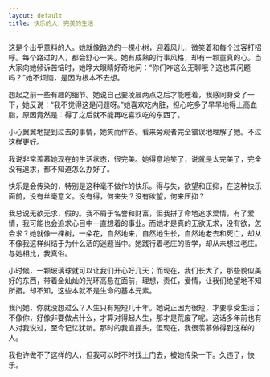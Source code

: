 ```yaml
---
layout: default
title: 快乐的人，完美的生活
---
```

这是个出乎意料的人。她就像路边的一棵小树，迎着风儿，微笑着和每个过客打招呼。每个路过的人，都会舒心一笑。她有成熟的行事风格，却有一颗童真的心。当大家向她倾诉苦恼时，她睁大眼睛好奇地问：“你们咋这么无聊哦？这也算问题吗？”她不烦恼，是因为根本不去想。

想起之前一些有趣的细节。她说自己要凌晨两点之后才能睡着，我感同身受了一下，她反说：“我不觉得这是问题呀。”她喜欢吃内脏，担心吃多了早早地得上高血脂，原因竟然是：得了之后就不能再吃喜欢吃的东西了。

小心翼翼地提到过去的事情，她笑而作答。看来旁观者完全错误地理解了她。不过这样更好。

我说非常羡慕她现在的生活状态，很完美。她得意地笑了，说就是太完美了，完全没有追求，都不知道怎么办好了。

快乐是会传染的，特别是这种毫不做作的快乐。得与失，欲望和压抑，在这种快乐面前，没有丝毫意义。没有得，何来失？没有欲望，何来压抑？

我总说无欲无求，假的。我不屑于名誉和财富，但我拼了命地追求爱情，有了爱情，我可能也会追求心目中一直想着的事业。而她才是真的无欲无求，没有欲，怎会求？她就像一棵树，一朵花，自然地来，自然地生长，自然地老去和死亡，却从不像我这样纠结于为什么活的迷题当中。她践行着老庄的哲学，却从未想过老庄。与她相比，我真俗。

小时候，一颗玻璃球就可以让我们开心好几天；而现在，我们长大了，那些貌似美好的东西，带着金灿灿的光环高悬在面前，理想，责任，爱情，让我们绝望地不知所措。却不知，这些本就不是生命的基本元素。

我问她，你就没想过么？人生只有短短几十年。她说正因为很短，才要享受生活；不像你，好像非要做点什么，才算对得起人生，那才是荒废了呢。这话多年前也有人对我说过，至今记忆犹新。那时的我直摇头，但现在，我很羡慕做得到这样的人。

我也许做不了这样的人，但我可以时不时找上门去，被她传染一下。久违了，快乐。



